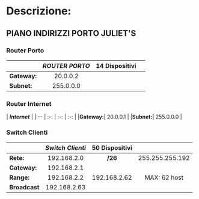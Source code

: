 # Descrizione:
 

## PIANO INDIRIZZI PORTO JULIET'S
### Router Porto
|  | _**ROUTER PORTO**_ | 14 Dispositivi |  |
|:-- | :-: | :-: | :-: |
|**Gateway:**| 20.0.0.2 |
|**Subnet:**| 255.0.0.0 | 

### Router Internet
| _**Internet**_ | 
|:-- | :-: | :-: | :-: |
|**Gateway:**| 20.0.0.1 |
|**Subnet:**| 255.0.0.0 | 


### Switch Clienti
|  | _**Switch Clienti**_ | 50 Dispositivi |  |
|:-- | :-: | :-: | :-: |
|**Rete:**| 192.168.2.0 | **/26** | 255.255.255.192|
|**Gateway:**| 192.168.2.1 |
|**Range:**| 192.168.2.2 | 192.168.2.62 | MAX: 62 host|
|**Broadcast**| 192.168.2.63 |

